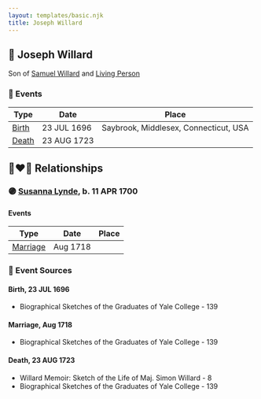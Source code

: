 ```yaml
---
layout: templates/basic.njk
title: Joseph Willard
---
```

## 🔵 Joseph Willard

Son of [Samuel Willard](/people/5/55389376) and [Living Person](/people/9/93595493)

### 📆 Events

Type | Date | Place
------ | ------ | ------
[Birth](#event-8a23d8eb-42c8-42d0-89fe-6ad400d40704) | 23 JUL 1696 | Saybrook, Middlesex, Connecticut, USA
[Death](#event-07ee7308-e706-4444-88be-4e711b645d21) | 23 AUG 1723 |

## 👩‍❤️‍👨 Relationships

### 🟣 [Susanna Lynde](/people/5/55939954), b. 11 APR 1700

#### Events

Type | Date | Place
------ | ------ | ------
[Marriage](#event-d9d9501c-358c-4273-95e0-fefc45580938) | Aug 1718 |
### 📰 Event Sources

#### <a id="event-8a23d8eb-42c8-42d0-89fe-6ad400d40704"></a> Birth, 23 JUL 1696
* Biographical Sketches of the Graduates of Yale College  - 139

#### <a id="event-d9d9501c-358c-4273-95e0-fefc45580938"></a> Marriage, Aug 1718
* Biographical Sketches of the Graduates of Yale College  - 139
#### <a id="event-07ee7308-e706-4444-88be-4e711b645d21"></a> Death, 23 AUG 1723
* Willard Memoir: Sketch of the Life of Maj. Simon Willard  - 8
* Biographical Sketches of the Graduates of Yale College  - 139
